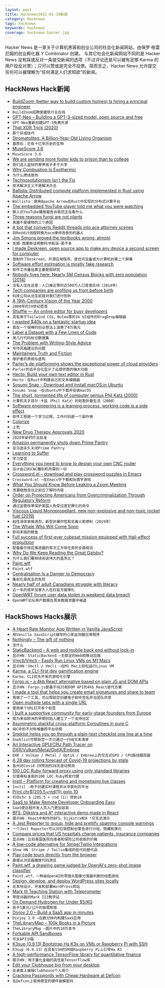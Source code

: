 ```yaml
---
layout: post
title: Hacknews2021-01-19新闻
category: Hacknews
tags: hacknews
keywords: hacknews
coverage: hacknews-banner.jpg
---
```


Hacker News 是一家关于计算机黑客和创业公司的社会化新闻网站，由保罗·格雷厄姆的创业孵化器 Y Combinator 创建。
与其它社会化新闻网站不同的是 Hacker News 没有踩或反对一条提交新闻的选项（不过评论还是可以被有足够 Karma 的用户投反对票）；只可以赞或是完全不投票。简而言之，Hacker News 允许提交任何可以被理解为“任何满足人们求知欲”的新闻。

## HackNews Hack新闻


- [BuildZoom (better way to build custom homes) Is hiring a principal engineer](https://jobs.lever.co/buildzoom)
- `BuildZoom招聘使建筑行业在线`
- [GPT-Neo – Building a GPT-3-sized model, open source and free](https://www.eleuther.ai/gpt-neo)
- `GPT-Neo重新创建GPT-3免费开源`
- [That XOR Trick (2020)](https://florian.github.io/xor-trick)
- `那个异或技巧`
- [Stromatolites: A Billion-Year-Old Living Organism](http://www.bbc.com/travel/story/20210117-stromatolites-the-earths-oldest-living-lifeforms)
- `基质石：已有十亿年历史的生物`
- [MuseScore 3.6](https://musescore.org/en/3.6)
- `MuseScore 3.6`
- [We are sending more foster kids to prison than to college](https://www.kansascity.com/news/special-reports/article238206754.html)
- `我们送入监狱的寄养孩子多于大学`
- [Why Combustion Is Exothermic](https://pubs.acs.org/doi/10.1021/acs.jchemed.5b00333#)
- `为什么燃烧放热`
- [Technosolutionism Isn’t the Fix](https://hedgehogreview.com/issues/america-on-the-brink/articles/technosolutionism-isnt-the-fix)
- `技术解决主义不是解决办法`
- [Ballista: Distributed compute platform implemented in Rust using Apache Arrow](https://github.com/ballista-compute/ballista)
- `Ballista：使用Apache Arrow在Rust中实现的分布式计算平台`
- [The embedded YouTube player told me what you were watching](https://bugs.xdavidhu.me/google/2021/01/18/the-embedded-youtube-player-told-me-what-you-were-watching-and-more/)
- `嵌入式YouTube播放器告诉我您正在看什么`
- [Three reasons fungi are not plants](https://asm.org/Articles/2021/January/Three-Reasons-Fungi-Are-Not-Plants)
- `真菌不是植物的三个原因`
- [A bot that converts Reddit threads into ace attorney scenes](https://github.com/micah5/ace-attorney-reddit-bot)
- `将Reddit线程转换为ace律师场景的机器人`
- [Jim Simons proved the textbooks wrong, almost](https://www.bloomberg.com/opinion/articles/2021-01-16/investing-legend-james-simons-s-record-won-t-be-beat)
- `吉姆·西蒙斯证明教科书有误–差不多`
- [I made Deskreen, open source app to make any device a second screen for computer](https://www.deskreen.com)
- `我制作了Deskreen，开源应用程序，使任何设备成为计算机的第二个屏幕`
- [Software effort estimation is mostly fake research](http://shape-of-code.coding-guidelines.com/2021/01/17/software-effort-estimation-is-mostly-fake-research/)
- `软件工作量估算主要是假研究`
- [Nobody lives here: Nearly 5M Census Blocks with zero population (2014)](https://tumblr.mapsbynik.com/post/82791188950/nobody-lives-here-the-4-million-census-blocks)
- `没有人住在这里：人口接近零的近500万人口普查区块（2014年）`
- [Tech companies are profiling us from before birth](https://thereader.mitpress.mit.edu/tech-companies-are-profiling-us-from-before-birth/)
- `科技公司从出生前就对我们进行剖析`
- [A 19th-Century Vision of the Year 2000](https://publicdomainreview.org/collection/a-19th-century-vision-of-the-year-2000)
- `2000年的19世纪愿景`
- [Shuffle — An online editor for busy developers](https://shuffle.dev)
- `具有用于Tailwind CSS，Bulma等的1k UI组件的DragDrop编辑器`
- [I wasted $40k on a fantastic startup idea](https://tjcx.me/p/i-wasted-40k-on-a-fantastic-startup-idea)
- `我在一个很棒的创业想法上浪费了4万美元`
- [Label a Dataset with a Few Lines of Code](https://eric-landau.medium.com/label-a-dataset-with-a-few-lines-of-code-45c140ff119d)
- `用几行代码标记数据集`
- [The Problem with Writing-Style Advice](https://metaphorhacker.net/2021/01/the-nonsense-of-style-academic-writing-should-be-scrupulous-not-stylish/)
- `写作风格建议的问题`
- [Maintainers Truth and Fiction](https://lwn.net/SubscriberLink/842415/c73c4fd04f89749f/)
- `维护者的真相与虚构`
- [Parler’s de-platforming shows the exceptional power of cloud providers](https://www.cnbc.com/2021/01/16/how-parler-deplatforming-shows-power-of-cloud-providers.html)
- `Parler的去平台化显示了云提供商的强大功能`
- [Hecto: Build your own text editor in Rust](https://www.philippflenker.com/hecto/)
- `Hecto：在Rust中构建自己的文本编辑器`
- [Sosumi Snap – Download and Install macOS in Ubuntu](https://github.com/popey/sosumi-snap)
- `Sosumi Snap –在Ubuntu中下载并安装macOS`
- [The short, tormented life of computer genius Phil Katz (2000)](https://web.archive.org/web/20000829071343/http://www2.jsonline.com/news/state/may00/katz21052000a.asp)
- `计算机天才菲尔·卡兹（Phil Katz）的短暂折磨生活（2000）`
- [Software engineering is a learning process, working code is a side effect](https://www.lambdabytes.io/posts/selearning/)
- `软件工程是一个学习过程，工作代码是一个副作用`
- [Colorize](https://alexbeals.com/projects/colorize/)
- `上色`
- [New Drug Therapy Approvals 2020](https://www.fda.gov/media/144982/download)
- `2020年新药疗法批准`
- [Amazon permanently shuts down Prime Pantry](https://www.subscriptioninsider.com/topics/business-operations/amazon-permanently-shuts-down-prime-pantry)
- `亚马逊永久关闭Prime Pantry`
- [Learning to Suffer](https://backpackinglight.com/learning-curve-learning-to-suffer)
- `学习受苦`
- [Everything you need to know to design your own CNC router](https://mattferraro.dev/posts/cnc-router)
- `设计自己的CNC雕刻机所需的一切`
- [Crossword.el – download and play crossword puzzles in Emacs](https://github.com/Boruch-Baum/emacs-crossword)
- `Crossword.el –在Emacs中下载和玩填字游戏`
- [What You Should Know Before Leaking a Zoom Meeting](https://theintercept.com/2021/01/18/leak-zoom-meeting/)
- `泄漏缩放会议之前应了解的内容`
- [Order on Protecting Americans from Overcriminalization Through Regulatory Reform](https://www.whitehouse.gov/presidential-actions/executive-order-protecting-americans-overcriminalization-regulatory-reform/)
- `通过监管改革保护美国人免受过度犯罪化的命令`
- [Viscous Liquid Monopropellant, new non-explosive and non-toxic rocket fuel (2019)](https://forum.kerbalspaceprogram.com/index.php?/topic/185992-rocket-labs-monopropellant-l-viscous-liquid-monopropellant/)
- `粘性液体单推进剂，新型非爆炸性和无毒火箭燃料（2019年）`
- [The Whale Who Will Come Soon](http://oceans.nautil.us/feature/662/the-whale-who-will-come-soon)
- `即将来临的鲸鱼`
- [Full success of first-ever cubesat mission equipped with Hall-effect propulsion](https://exotrail.com/news/2021-01-12/100-exotrail-paves-the-way-for-new-space-mobility-with-first-of-its-kind-successful-in-orbit-demonstration-mission/)
- `配备霍尔效应推进器的首次立方体任务的全面成功`
- [Why Do We Keep Reading the Great Gatsby?](https://www.theparisreview.org/blog/2021/01/11/why-do-we-keep-reading-the-great-gatsby/)
- `为什么我们要继续阅读伟大的盖茨比？`
- [Paint.wtf](https://paint.wtf/)
- `Paint.wtf`
- [Centralisation Is a Danger to Democracy](https://redecentralize.org/blog/2021/01/18/centralization-is-a-danger-to-democracy)
- `集权化是民主的危险`
- [Nearly half of adult Canadians struggle with literacy](https://www.cbc.ca/radio/costofliving/let-s-get-digital-from-bitcoin-to-stocktok-plus-what-low-literacy-means-for-canada-s-economy-1.5873703/nearly-half-of-adult-canadians-struggle-with-literacy-and-that-s-bad-for-the-economy-1.5873757)
- `近一半的成年加拿大人在扫盲方面挣扎`
- [OpenWRT forum user data stolen in weekend data breach](https://www.bleepingcomputer.com/news/security/openwrt-forum-user-data-stolen-in-weekend-data-breach/)
- `OpenWRT论坛用户数据在周末数据泄露中被盗`


## HackShows Hacks展示

- [ A Heart Rate Monitor App Written in Vanilla JavaScript](https://github.com/richrd/heart-rate-monitor)
- `用Vanilla JavaScript编写的心率监测器应用程序`
- [ Nothingly – The gift of nothing](https://nothing.ly/)
- `没什么`
- [ StaticBackend – A web and mobile back end without lock-in](https://staticbackend.com)
- `显示HN：StaticBackend –无锁定的Web和移动后端`
- [ Vmctl/Vmcli – Easily Run Linux VMs on M1 Macs](https://github.com/gyf304/vmcli)
- `显示HN：Vmctl / Vmcli –在M1 Mac上轻松运行Linux VM`
- [ Karma, a CLI-first dev gamification engine](https://www.getkarma.dev)
- `Karma，CLI优先开发的游戏化引擎`
- [ Forgo.js – a 4kb React alternative based on plain JS and DOM APIs](https://forgojs.org/)
- `显示HN：Forgo.js是基于纯JS和DOM API的4kb React替代方案`
- [ I made a tool that helps you create email signatures and share to team](https://mailswype.io)
- `我做了一个工具，可以帮助您创建电子邮件签名并与团队共享`
- [ Open multiple tabs with a single URL](https://polyl.ink/)
- `使用单个URL打开多个标签`
- [ I built a supportive community for early-stage founders from Europe](https://enter.network)
- `我为来自欧洲的早期创始人建立了一个支持社区`
- [ Asymmetric stackful cross-platform Coroutines in pure C](https://github.com/edubart/minicoro)
- `纯C中的不对称堆叠跨平台协程`
- [ Sneklist helps you go through a plain-text checklist one line at a time](https://github.com/givemefoxes/sneklist)
- `Sneklist可帮助您一次只通过一行纯文本清单`
- [ An Interactive GPU/CPU Path Tracer on DXR/Vulkan/Metal/OptiX/Embree](https://github.com/Twinklebear/ChameleonRT)
- `DXR / Vulkan / Metal / OptiX / Embree上的交互式GPU / CPU路径跟踪器`
- [ A 28 day rolling forecast of Covid-19 projections by state](https://datastudio.google.com/u/0/reporting/52f6e744-66c6-47aa-83db-f74201a7c4df/page/4A0sB)
- `各州对Covid-19预测的28天滚动预测`
- [ 100 LOC Ruby forward proxy using only standard libraries](https://github.com/jamesmoriarty/forward-proxy)
- `仅使用标准库的100 LOC Ruby转发代理`
- [ Instil – Platform for creating and monetising live classes](https://instil.live/)
- `Instil –用于创建实时课程并从中获利的平台`
- [ Print chr$(205.5+rnd(1)) goto 10](item?id=25818384)
- `打印chr $（205.5 + rnd（1））转到10`
- [ SaaS to Make Remote Developer Onboarding Easy](https://fastlyn.com/)
- `SaaS使远程开发人员入门更加容易`
- [ BFS, Dijkstra and A* interactive demo made in React](https://github.com/npretto/pathfinding)
- `展示HN：React中制作的BFS，Dijkstra和A *交互式演示`
- [ A Jest Reporter to group, hide and prettify spammy console warnings](https://github.com/jevakallio/jest-clean-console-reporter)
- `一个Jest Reporter可以对垃圾控制台警告进行分组，隐藏和美化`
- [ Compare prices that US hospitals charge patients, insurance companies](https://turquoise.health/)
- `显示HN：比较美国医院向患者和保险公司收取的价格`
- [ A low-code alternative for Stripe/Twilio Integrations](https://appstitch.dev)
- `Show HN：Stripe / Twilio集成的低代码替代品`
- [ Play code tours directly from the browser](https://github.com/doctolib/code-tours-github)
- `直接从浏览器播放代码游览`
- [ Paint.wtf, a drawing game judged by OpenAI's zero-shot image classifier](https://paint.wtf)
- `Paint.wtf，一种由OpenAI的零镜头图像分类器判断的绘图游戏`
- [ Design, develop, and deploy WordPress sites locally](https://kinsta.com/devkinsta/)
- `在本地设计，开发和部署WordPress网站`
- [ Mark III Teaching Station with Teleprompter](https://ignition-training.com/posts/mk3-teach-station/)
- `带提词器的Mark III教学站`
- [ On Demand Hydrogen for Under $5/KG](https://teznic.com/pages/hydrogen)
- `低于5美元/公斤的按需制氢`
- [ Divjoy 2.0 – Build a SaaS app in minutes](https://divjoy.com)
- `Divjoy 2.0 –在数分钟内构建SaaS应用`
- [ TheLibraryMap – 100k Books in a Picture](https://thelibrarymap.com/)
- `TheLibraryMap –图片中的10万本书`
- [ Forkable API Sandboxes](https://rapidstash.io)
- `可叉API沙箱`
- [ K3sup (0.9.13) Bootstrap Ha K3s on VMs or Raspberry Pi with SSH](https://github.com/alexellis/k3sup/releases/tag/0.9.13)
- `K3sup（0.9.13）在具有SSH的VM或Raspberry Pi上引导Ha K3`
- [ A high-performance TensorFlow library for quantitative finance](https://github.com/google/tf-quant-finance)
- `展示HN：用于量化金融的高性能TensorFlow库`
- [ Edit your Clubhouse bio from your desktop](http://clubhousebio.xyz/)
- `在桌面上编辑Clubhouse个人简介`
- [ Cracking Passwords with Cheap Hardware at Defcon](https://www.go350.com/posts/cracking-passwords-with-cheap-hardware-at-defcon/)
- `在Defcon上使用便宜的硬件破解密码`

